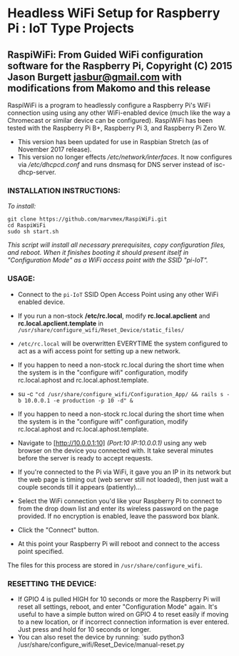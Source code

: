 # Headless WiFi Setup for Raspberry Pi : IoT Type Projects
## RaspiWiFi: From Guided WiFi configuration software for the Raspberry Pi, Copyright (C) 2015 Jason Burgett jasbur@gmail.com with modifications from Makomo and this release

RaspiWiFi is a program to headlessly configure a Raspberry Pi's WiFi connection using using any other WiFi-enabled device (much like the way a Chromecast or similar device can be configured). RaspiWiFi has been tested with the Raspberry Pi B+, Raspberry Pi 3, and Raspberry Pi Zero W.

* This version has been updated for use in Raspbian Stretch (as of November 2017 release).
* This version no longer effects */etc/network/interfaces*.  It now configures via */etc/dhcpcd.conf* and runs dnsmasq for DNS server instead of isc-dhcp-server.

### INSTALLATION INSTRUCTIONS:

*To install:*

```
git clone https://github.com/marvmex/RaspiWiFi.git
cd RaspiWiFi
sudo sh start.sh
```

_This script will install all necessary prerequisites, copy configuration files, and reboot. When it finishes booting it should present itself in "Configuration Mode" as a WiFi access point with the SSID "*pi-IoT*"._


### USAGE:

* Connect to the `pi-IoT` SSID Open Access Point using any other WiFi enabled device.

* If you run a non-stock **/etc/rc.local**, modify **rc.local.apclient** and **rc.local.apclient.template** in `/usr/share/configure_wifi/Reset_Device/static_files/`
* `/etc/rc.local` will be overwritten EVERYTIME the system configured to act as a wifi access point for setting up a new network.
* If you happen to need a non-stock rc.local during the short time when the system is in the "configure wifi" configuration, modify rc.local.aphost and rc.local.aphost.template.
* su -c `"cd /usr/share/configure_wifi/Configuration_App/ && rails s -b 10.0.0.1 -e production -p 10 -d" &`
* If you happen to need a non-stock rc.local during the short time when the system is in the "configure wifi" configuration, modify rc.local.aphost and rc.local.aphost.template.
* Navigate to [http://10.0.0.1:10] *(Port:10 IP:10.0.0.1)* using any web browser on the device you connected with.  It take several minutes before the server is ready to accept requests.  
* If you're connected to the Pi via WiFi, it gave you an IP in its network but the web page is timing out (web server still not loaded), then just wait a couple seconds till it appears (patiently)...
* Select the WiFi connection you'd like your Raspberry Pi to connect to from the drop down list and enter its wireless password on the page provided. If no encryption is enabled, leave the password box blank.
* Click the "Connect" button.

* At this point your Raspberry Pi will reboot and connect to the access point specified.

The files for this process are stored in `/usr/share/configure_wifi`.  

### RESETTING THE DEVICE:

* If GPIO 4 is pulled HIGH for 10 seconds or more the Raspberry Pi will reset all settings, reboot, and enter "Configuration Mode" again. It's useful to have a simple button wired on GPIO 4 to reset easily if moving to a new location, or if incorrect connection information is ever entered. Just press and hold for 10 seconds or longer.
* You can also reset the device by running: 
`sudo python3 /usr/share/configure_wifi/Reset_Device/manual-reset.py
